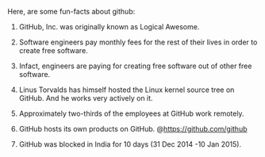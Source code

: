 Here, are some fun-facts about github:

1. GitHub, Inc. was originally known as Logical Awesome.

2. Software engineers pay monthly fees for the rest of their lives in order to create free software. 

3. Infact, engineers are paying for creating free software out of other free software.

4. Linus Torvalds has himself hosted the Linux kernel source tree on GitHub. And he works very actively on it.

5. Approximately two-thirds of the employees at GitHub work remotely.

6. GitHub hosts its own products on GitHub. @https://github.com/github

7. GitHub was blocked in India for 10 days (31 Dec 2014 -10 Jan 2015).